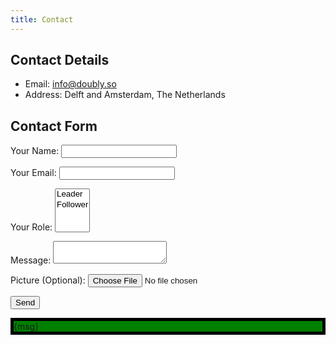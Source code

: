 ```yaml
---
title: Contact
---
```


<script>
    let form
    let msg
  
    async function submit(e) {
        e.preventDefault()
        
        let formData = new FormData(form)
        let reply = await fetch('/', {
            method: 'POST',
            headers: { "Content-Type": "multipart/form-data" },
            body: new URLSearchParams(formData).toString()
        })
        msg = 'Form successfully submitted'
    }
</script>

<style>
#msg {
    border: thick solid black;
    background: green;
}
</style>

## Contact Details

- Email: <a href='mailto:info@doubly.so'>info@doubly.so</a>
- Address: Delft and Amsterdam, The Netherlands

## Contact Form

<form bind:this={form} name="contact" method="POST" data-netlify="true">
  <p>
    <label>Your Name: <input type="text" name="name" /></label>   
  </p>
  <p>
    <label>Your Email: <input type="email" name="email" /></label>
  </p>
  <p>
    <label>Your Role: <select name="role[]" multiple>
      <option value="leader">Leader</option>
      <option value="follower">Follower</option>
    </select></label>
  </p>
  <p>
    <label>Message: <textarea name="message"></textarea></label>
  </p>
  <p>
    <label>Picture (Optional): <input type="file" name="picture" /></label>
  </p>
  <p>
    <button on:click={submit}>Send</button>
  </p>
</form>

<p id=msg>{msg}</p>

